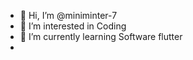 - 👋 Hi, I’m @miniminter-7
- 👀 I’m interested in Coding 
- 🌱 I’m currently learning Software flutter
- 

<!---
miniminter-7/miniminter-7 is a ✨ special ✨ repository because its `README.md` (this file) appears on your GitHub profile.
You can click the Preview link to take a look at your changes.
--->
